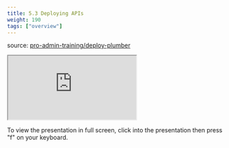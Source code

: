```yaml
---
title: 5.3 Deploying APIs
weight: 190
tags: ["overview"]
---
```


source: <a href="https://colorado.rstudio.com/rsc/pro-admin-training/deploy-plumber" target="_blank">pro-admin-training/deploy-plumber</a>
<div class="xaringan-column">
  <div class="responsive-container-xaringan">
    <div class="animated-r-wrapper">
      <div class="animated-r-vertical">
        <div class="animated-r-circle"></div>
      </div>
      <div class="animated-r-diagonal"></div>
    </div>
    <iframe 
      src="https://colorado.rstudio.com/rsc/pro-admin-training/deploy-plumber/05_c_deploy_plumber.html" 
          gesture="media"  allow="encrypted-media" allowfullscreen
          scrolling="no">
    </iframe>
  </div>
</div>


To view the presentation in full screen, click into the presentation then press "f" on your keyboard.

